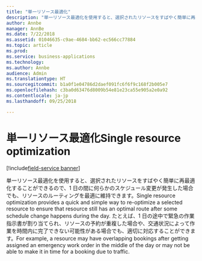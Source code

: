 ```yaml
---
title: "単一リソース最適化"
description: "単一リソース最適化を使用すると、選択されたリソースをすばやく簡単に再最適化することができるので、1 日の間に何らかのスケジュール変更が発生した場合でも、リソースのルーティングを最適に維持できます。"
author: Annbe
manager: AnnBe
ms.date: 7/22/2018
ms.assetid: 01046635-c9ae-4684-bb62-ec566cc77884
ms.topic: article
ms.prod: 
ms.service: business-applications
ms.technology: 
ms.author: Annbe
audience: Admin
ms.translationtype: HT
ms.sourcegitcommit: b1a0f1e04786d2daef091fc6f6f9c168f2b005e7
ms.openlocfilehash: c3ba0d63476d8009b54e81e23ca55e905a2e0a92
ms.contentlocale: ja-jp
ms.lasthandoff: 09/25/2018

---
```


#  <a name="single-resource-optimization"></a><span data-ttu-id="9ba5b-103">単一リソース最適化</span><span class="sxs-lookup"><span data-stu-id="9ba5b-103">Single resource optimization</span></span>

[!include[field-service banner](../../../includes/field-service.md)]



<span data-ttu-id="9ba5b-104">単一リソース最適化を使用すると、選択されたリソースをすばやく簡単に再最適化することができるので、1 日の間に何らかのスケジュール変更が発生した場合でも、リソースのルーティングを最適に維持できます。</span><span class="sxs-lookup"><span data-stu-id="9ba5b-104">Single resource optimization provides a quick and simple way to re-optimize a selected resource to ensure that resource still has an optimal route after some schedule change happens during the day.</span></span> <span data-ttu-id="9ba5b-105">たとえば、1 日の途中で緊急の作業指示書が割り当てられ、リソースの予約が重複した場合や、交通状況によって作業を時間内に完了できない可能性がある場合でも、適切に対応することができます。</span><span class="sxs-lookup"><span data-stu-id="9ba5b-105">For example, a resource may have overlapping bookings after getting assigned an emergency work order in the middle of the day or may not be able to make it in time for a booking due to traffic.</span></span>

